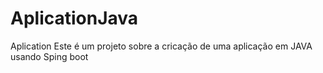 # AplicationJava
Aplication
Este é um projeto sobre a cricação de uma aplicação em JAVA usando Sping boot
